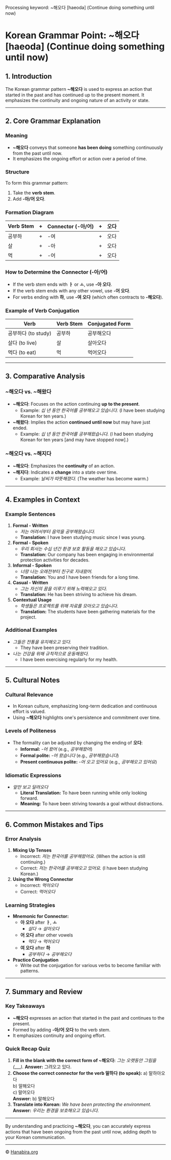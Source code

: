 Processing keyword: ~해오다 [haeoda] (Continue doing something until now)
# Korean Grammar Point: ~해오다 [haeoda] (Continue doing something until now)

## 1. Introduction
The Korean grammar pattern **~해오다** is used to express an action that started in the past and has continued up to the present moment. It emphasizes the continuity and ongoing nature of an activity or state.

---
## 2. Core Grammar Explanation
### Meaning
- **~해오다** conveys that someone **has been doing** something continuously from the past until now.
- It emphasizes the ongoing effort or action over a period of time.
### Structure
To form this grammar pattern:
1. Take the **verb stem**.
2. Add **-아/어 오다**.
### Formation Diagram
| Verb Stem | + | Connector (-아/어) | + | **오다** |
|-----------|---|--------------------|---|----------|
| 공부하   | + |     -여             | + | 오다     |
| 살       | + |     -아             | + | 오다     |
| 먹       | + |     -어             | + | 오다     |
### How to Determine the Connector (-아/어)
- If the verb stem ends with **ㅏ** or **ㅗ**, use **-아 오다**.
- If the verb stem ends with any other vowel, use **-어 오다**.
- For verbs ending with **하**, use **-여 오다** (which often contracts to **-해오다**).
### Example of Verb Conjugation
| Verb      | Verb Stem | Conjugated Form |
|-----------|-----------|-----------------|
| 공부하다 (to study) | 공부하    | 공부해오다      |
| 살다 (to live)     | 살       | 살아오다        |
| 먹다 (to eat)     | 먹       | 먹어오다        |
---
## 3. Comparative Analysis
### ~해오다 vs. ~해왔다
- **~해오다**: Focuses on the action continuing **up to the present**.
  - Example: *십 년 동안 한국어를 공부해오고 있습니다.* (I have been studying Korean for ten years.)
- **~해왔다**: Implies the action **continued until now** but may have just ended.
  - Example: *십 년 동안 한국어를 공부해왔습니다.* (I had been studying Korean for ten years [and may have stopped now].)
### ~해오다 vs. ~해지다
- **~해오다**: Emphasizes the **continuity** of an action.
- **~해지다**: Indicates a **change** into a state over time.
  - Example: *날씨가 따뜻해졌다.* (The weather has become warm.)
---
## 4. Examples in Context
### Example Sentences
1. **Formal - Written**
   - *저는 어려서부터 음악을 공부해왔습니다.*
   - **Translation:** I have been studying music since I was young.
2. **Formal - Spoken**
   - *우리 회사는 수십 년간 환경 보호 활동을 해오고 있습니다.*
   - **Translation:** Our company has been engaging in environmental protection activities for decades.
3. **Informal - Spoken**
   - *너랑 나는 오래전부터 친구로 지내왔어.*
   - **Translation:** You and I have been friends for a long time.
4. **Casual - Written**
   - *그는 자신의 꿈을 이루기 위해 노력해오고 있다.*
   - **Translation:** He has been striving to achieve his dream.
5. **Contextual Usage**
   - *학생들은 프로젝트를 위해 자료를 모아오고 있습니다.*
   - **Translation:** The students have been gathering materials for the project.
### Additional Examples
- *그들은 전통을 유지해오고 있다.*
  - They have been preserving their tradition.
- *나는 건강을 위해 규칙적으로 운동해왔다.*
  - I have been exercising regularly for my health.
---
## 5. Cultural Notes
### Cultural Relevance
- In Korean culture, emphasizing long-term dedication and continuous effort is valued.
- Using **~해오다** highlights one's persistence and commitment over time.
### Levels of Politeness
- The formality can be adjusted by changing the ending of **오다**:
  - **Informal:** *-어 왔어* (e.g., *공부해왔어*)
  - **Formal polite:** *-어 왔습니다* (e.g., *공부해왔습니다*)
  - **Present continuous polite:** *-어 오고 있어요* (e.g., *공부해오고 있어요*)
### Idiomatic Expressions
- *앞만 보고 달려오다*
  - **Literal Translation:** To have been running while only looking forward.
  - **Meaning:** To have been striving towards a goal without distractions.
---
## 6. Common Mistakes and Tips
### Error Analysis
1. **Mixing Up Tenses**
   - Incorrect: *저는 한국어를 공부해왔어요.* (When the action is still continuing.)
   - Correct: *저는 한국어를 공부해오고 있어요.* (I have been studying Korean.)
2. **Using the Wrong Connector**
   - Incorrect: *먹아오다*
   - Correct: *먹어오다*
### Learning Strategies
- **Mnemonic for Connector:**
  - **아 오다** after **ㅏ**, **ㅗ**
    - *살다* → *살아오다*
  - **어 오다** after other vowels
    - *먹다* → *먹어오다*
  - **여 오다** after **하**
    - *공부하다* → *공부해오다*
- **Practice Conjugation**
  - Write out the conjugation for various verbs to become familiar with patterns.
---
## 7. Summary and Review
### Key Takeaways
- **~해오다** expresses an action that started in the past and continues to the present.
- Formed by adding **-아/어 오다** to the verb stem.
- It emphasizes continuity and ongoing effort.
### Quick Recap Quiz
1. **Fill in the blank with the correct form of ~해오다:**
   *그는 오랫동안 그림을 (___).*
   **Answer:** 그려오고 있다.
2. **Choose the correct connector for the verb 말하다 (to speak):**
   a) 말하아오다  
   b) 말해오다  
   c) 말어오다  
   **Answer:** b) 말해오다
3. **Translate into Korean:**
   *We have been protecting the environment.*
   **Answer:** *우리는 환경을 보호해오고 있습니다.*
---
By understanding and practicing **~해오다**, you can accurately express actions that have been ongoing from the past until now, adding depth to your Korean communication.

---
© [Hanabira.org](https://hanabira.org)
